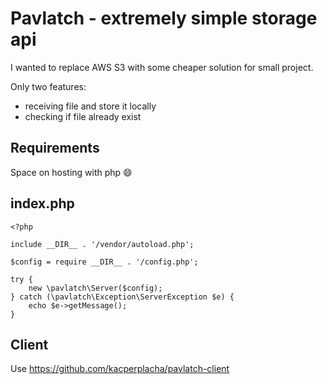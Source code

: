 # Pavlatch - extremely simple storage api

I wanted to replace AWS S3 with some cheaper solution for small project.

Only two features:
- receiving file and store it locally
- checking if file already exist

## Requirements

Space on hosting with php :smile:

## index.php

```
<?php

include __DIR__ . '/vendor/autoload.php';

$config = require __DIR__ . '/config.php';

try {
    new \pavlatch\Server($config);
} catch (\pavlatch\Exception\ServerException $e) {
    echo $e->getMessage();
}

```

## Client
Use https://github.com/kacperplacha/pavlatch-client
